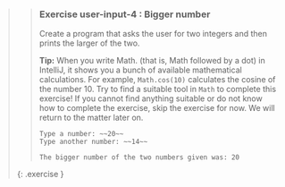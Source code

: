 >>### Exercise user-input-4 : Bigger number
>>
>>Create a program that asks the user for two integers and then prints the larger of the two.
>>
>>**Tip:** When you write Math. (that is, Math followed by a dot) in IntelliJ, it shows you a bunch of available mathematical calculations. For example, `Math.cos(10)` calculates the cosine of the number 10. Try to find a suitable tool in `Math` to complete this exercise! If you cannot find anything suitable or do not know how to complete the exercise, skip the exercise for now. We will return to the matter later on.
>>
>>```output
>>Type a number: ~~20~~
>>Type another number: ~~14~~
>>
>>The bigger number of the two numbers given was: 20
>>```
>{: .exercise }